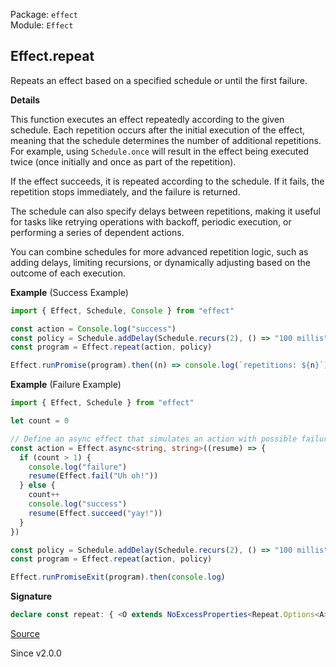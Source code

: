 Package: `effect`<br />
Module: `Effect`<br />

## Effect.repeat

Repeats an effect based on a specified schedule or until the first failure.

**Details**

This function executes an effect repeatedly according to the given schedule.
Each repetition occurs after the initial execution of the effect, meaning
that the schedule determines the number of additional repetitions. For
example, using `Schedule.once` will result in the effect being executed twice
(once initially and once as part of the repetition).

If the effect succeeds, it is repeated according to the schedule. If it
fails, the repetition stops immediately, and the failure is returned.

The schedule can also specify delays between repetitions, making it useful
for tasks like retrying operations with backoff, periodic execution, or
performing a series of dependent actions.

You can combine schedules for more advanced repetition logic, such as adding
delays, limiting recursions, or dynamically adjusting based on the outcome of
each execution.

**Example** (Success Example)

```ts
import { Effect, Schedule, Console } from "effect"

const action = Console.log("success")
const policy = Schedule.addDelay(Schedule.recurs(2), () => "100 millis")
const program = Effect.repeat(action, policy)

Effect.runPromise(program).then((n) => console.log(`repetitions: ${n}`))
```

**Example** (Failure Example)

```ts
import { Effect, Schedule } from "effect"

let count = 0

// Define an async effect that simulates an action with possible failures
const action = Effect.async<string, string>((resume) => {
  if (count > 1) {
    console.log("failure")
    resume(Effect.fail("Uh oh!"))
  } else {
    count++
    console.log("success")
    resume(Effect.succeed("yay!"))
  }
})

const policy = Schedule.addDelay(Schedule.recurs(2), () => "100 millis")
const program = Effect.repeat(action, policy)

Effect.runPromiseExit(program).then(console.log)
```

**Signature**

```ts
declare const repeat: { <O extends NoExcessProperties<Repeat.Options<A>, O>, A>(options: O): <E, R>(self: Effect<A, E, R>) => Repeat.Return<R, E, A, O>; <B, A, R1>(schedule: Schedule.Schedule<B, A, R1>): <E, R>(self: Effect<A, E, R>) => Effect<B, E, R1 | R>; <A, E, R, O extends NoExcessProperties<Repeat.Options<A>, O>>(self: Effect<A, E, R>, options: O): Repeat.Return<R, E, A, O>; <A, E, R, B, R1>(self: Effect<A, E, R>, schedule: Schedule.Schedule<B, A, R1>): Effect<B, E, R | R1>; }
```

[Source](https://github.com/Effect-TS/effect/tree/main/packages/effect/src/Effect.ts#L10160)

Since v2.0.0